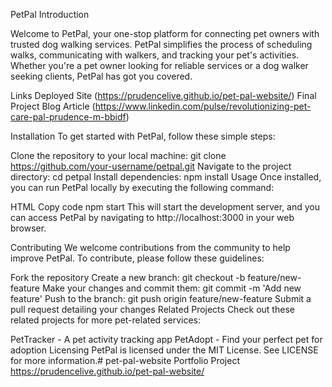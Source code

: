 PetPal 
Introduction

Welcome to PetPal, your one-stop platform for connecting pet owners with trusted dog walking services. PetPal simplifies the process of scheduling walks, communicating with walkers, and tracking your pet's activities. Whether you're a pet owner looking for reliable services or a dog walker seeking clients, PetPal has got you covered.

Links
Deployed Site (https://prudencelive.github.io/pet-pal-website/)
Final Project Blog Article (https://www.linkedin.com/pulse/revolutionizing-pet-care-pal-prudence-m-bbidf)

Installation
To get started with PetPal, follow these simple steps:

Clone the repository to your local machine: git clone https://github.com/your-username/petpal.git
Navigate to the project directory: cd petpal
Install dependencies: npm install
Usage
Once installed, you can run PetPal locally by executing the following command:

HTML
Copy code
npm start
This will start the development server, and you can access PetPal by navigating to http://localhost:3000 in your web browser.

Contributing
We welcome contributions from the community to help improve PetPal. To contribute, please follow these guidelines:

Fork the repository
Create a new branch: git checkout -b feature/new-feature
Make your changes and commit them: git commit -m 'Add new feature'
Push to the branch: git push origin feature/new-feature
Submit a pull request detailing your changes
Related Projects
Check out these related projects for more pet-related services:

PetTracker - A pet activity tracking app
PetAdopt - Find your perfect pet for adoption
Licensing
PetPal is licensed under the MIT License. See LICENSE for more information.# pet-pal-website
Portfolio Project
https://prudencelive.github.io/pet-pal-website/
